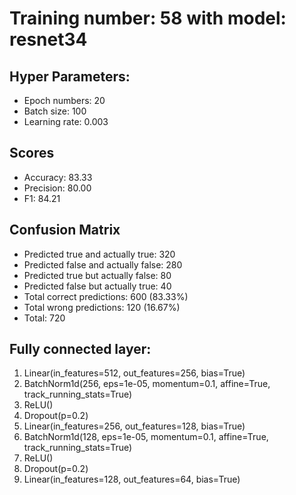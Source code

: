 # Training number: 58 with model: resnet34
## Hyper Parameters:
- Epoch numbers: 20
- Batch size: 100
- Learning rate: 0.003

## Scores
- Accuracy: 83.33
- Precision: 80.00
- F1: 84.21

## Confusion Matrix
- Predicted true and actually true: 320
- Predicted false and actually false: 280
- Predicted true but actually false: 80
- Predicted false but actually true: 40
- Total correct predictions: 600 (83.33%)
- Total wrong predictions: 120 (16.67%)
- Total: 720

## Fully connected layer:
1. Linear(in_features=512, out_features=256, bias=True)
2. BatchNorm1d(256, eps=1e-05, momentum=0.1, affine=True, track_running_stats=True)
3. ReLU()
4. Dropout(p=0.2)
5. Linear(in_features=256, out_features=128, bias=True)
6. BatchNorm1d(128, eps=1e-05, momentum=0.1, affine=True, track_running_stats=True)
7. ReLU()
8. Dropout(p=0.2)
9. Linear(in_features=128, out_features=64, bias=True)